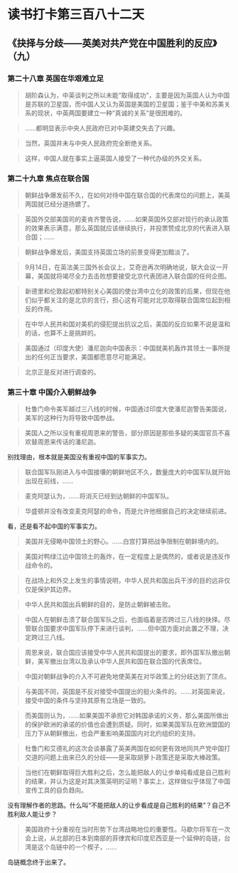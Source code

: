 读书打卡第三百八十二天
===
《抉择与分歧——英美对共产党在中国胜利的反应》（九）
---

### 第二十八章 英国在华艰难立足

> 胡阶森认为，中英谈判之所以未能“取得成功”，主要是因为英国人认为中国是苏联的卫星国，而中国人又认为英国是美国的卫星国；鉴于中美和苏美关系的现状，中英两国要建立一种“真诚的关系”是很困难的。

>……都明显表示中央人民政府已对中英建交失去了兴趣。

> 当然，英国并未与中央人民政府完全断绝关系。

> 这样，中国人就在事实上逼英国人接受了一种代办级的外交关系。

### 第二十九章 焦点在联合国

> 朝鲜战争爆发前不久，在如何对待中国在联合国的代表席位的问题上，美英两国就已经分道扬镳了。

> 英国外交部美国司的麦肯齐警告说，……如果英国外交部对现行的承认政策的效果表示满意，那么英国就应该继续执行，并投票赞成北京的代表进入联合国；……

> 朝鲜战争爆发后，美国支持英国立场的前景变得更加黯淡了。

> 9月14日，在英法美三国外长会议上，艾奇逊再次明确地说，联大会议一开幕，美国就将竭尽全力去击败想要接受北京代表团进入联合国的任何企图。

> 新德里和伦敦起初都特别关心美国的使台湾中立化的政策的后果，但现在他们似乎都关注的是北京的言行，担心这有可能对北京取得联合国席位起到相反的作用。

> 在中华人民共和国对美机的侵犯提出抗议之后，美国的反应如果不说是温和的话，也算不上是挑衅的。

> 美国通过（印度大使）潘尼迦向中国表示：中国就美机轰炸其领土一事所提出的任何正当要求，美国都愿意尽可能满足。

> 北京正是反对进行调查的。

### 第三十章 中国介入朝鲜战争

> 杜鲁门命令美军越过三八线的时候，中国通过印度大使潘尼迦警告美国说，美军的这种行为将导致中国参战。

> 美国人之所以没有重视周恩来的警告，部分原因是那些多疑的美国官员不喜欢替周恩来传话的潘尼迦。

别找理由，根本就是美国没有重视中国的军事实力。

> 联合国军队刚进入与中国接壤的朝鲜地区不久，数量庞大的中国军队就开始出现在前线，……

> 麦克阿瑟认为，……将消灭已经到达朝鲜的中国军队。

> 华盛顿并没有改变麦克阿瑟的命令，而是允许他根据自己的决定继续前进。

看，还是看不起中国的军事实力。

> 美国并无侵略中国领土的野心。……白宫打算把战争限制在朝鲜境内的。

>美国对鸭绿江边中国领土的轰炸，在一定程度上是偶然的，或者说是违反作战命令的。

> 在战场上和外交上发生的事情说明，中华人民共和国出兵干涉的目的远非仅仅是保护其边界。

> 中华人民共和国出兵朝鲜的目的，是防止朝鲜被击败。

> 中国人在朝鲜击溃了联合国军队之后，也面临着是否跨过三八线的抉择。尽管联合国要求中国军队停下来进行谈判，……但中国方面对此置之不理，决定跨过三八线。

> 周恩来说，联合国应该接受中华人民共和国提出的要求，即外国军队撤出朝鲜，美军撤出台湾以及承认中华人民共和国在联合国的代表席位。

> 中国对朝鲜战争的介入不可避免地使英美在对华政策上的分歧达到了顶点。

> 与美国不同，英国是不反对接受中国提出的挺火条件的。……对英国来说，接受中国的条件与坚持其原有立场是一致的。

> 而美国则认为，……如果美国不承担它对韩国承诺的义务，那么美国所做出的保护欧洲的承诺的价值也会遭到质疑。同时，如果美国军队在欧洲盟国的压力下从朝鲜撤出，也会严重影响美国国内对北约组织的支持。

> 杜鲁门和艾德礼的这次会谈暴露了英美两国在如何更有效地同共产党中国打交道的问题上由来已久的分歧——是采取胡萝卜政策还是采取大棒政策。

> 当他们在朝鲜取得巨大胜利之后，怎么能把敌人的让步单纯看成是自己胜利的结果，并认为这是对其决策英明的证明？事实上，这样做似乎体现了中国宣传工具的自负趋向。

没有理解作者的思路。什么叫“不能把敌人的让步看成是自己胜利的结果”？自己不胜利敌人能让步？

> 美国政府十分重视在当时形势下台湾战略地位的重要性。马歇尔将军在一次会上说，从北部的日本到南部的菲律宾和印度尼西亚是一个延伸的岛链，台湾是这个岛链中的一个楔子，……

岛链概念终于出来了。